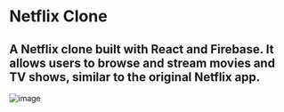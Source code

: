 # Netflix Clone

## A Netflix clone built with React and Firebase. It allows users to browse and stream movies and TV shows, similar to the original Netflix app.

![image](https://github.com/user-attachments/assets/096f7342-3b66-43b6-98b4-ecf01e029e8e)

